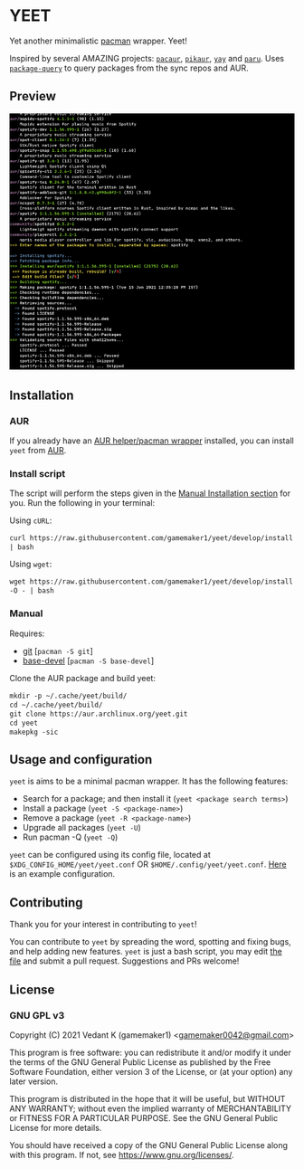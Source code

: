 # YEET

Yet another minimalistic [pacman](https://wiki.archlinux.org/title/Pacman) wrapper. Yeet!

Inspired by several AMAZING projects: [`pacaur`](https://aur.archlinux.org/pacaur), [`pikaur`](https://aur.archlinux.org/pikaur), [`yay`](https://aur.archlinux.org/yay) and [`paru`](https://aur.archlinux.org/paru). Uses [`package-query`](https://aur.archlinux.org/package-query) to query packages from the sync repos and AUR.

## Preview

![[Yeet being used](./preview.png)](./preview.png)

## Installation

### AUR

If you already have an [AUR helper/pacman wrapper](https://wiki.archlinux.org/title/AUR_helpers) installed, you can install `yeet` from [AUR](https://aur/archlinux.org/packages/yeet).

### Install script

The script will perform the steps given in the [Manual Installation section](#manual) for you. Run the following in your terminal:

Using `cURL`:

```
curl https://raw.githubusercontent.com/gamemaker1/yeet/develop/install | bash
```

Using `wget`:

```
wget https://raw.githubusercontent.com/gamemaker1/yeet/develop/install -O - | bash
```

### Manual

Requires:

- [git](https://aur.archlinux.org/git) [`pacman -S git`]
- [base-devel](https://aur.archlinux.org/base-devel) [`pacman -S base-devel`]

Clone the AUR package and build yeet:

```
mkdir -p ~/.cache/yeet/build/
cd ~/.cache/yeet/build/
git clone https://aur.archlinux.org/yeet.git
cd yeet
makepkg -sic
```

## Usage and configuration

`yeet` is aims to be a minimal pacman wrapper. It has the following features:

- Search for a package; and then install it (`yeet <package search terms>`)
- Install a package (`yeet -S <package-name>`)
- Remove a package (`yeet -R <package-name>`)
- Upgrade all packages (`yeet -U`)
- Run pacman -Q (`yeet -Q`)

`yeet` can be configured using its config file, located at `$XDG_CONFIG_HOME/yeet/yeet.conf` OR `$HOME/.config/yeet/yeet.conf`. [Here](./yeet.example.conf) is an example configuration.

## Contributing

Thank you for your interest in contributing to `yeet`!

You can contribute to `yeet` by spreading the word, spotting and fixing bugs, and help adding new features. `yeet` is just a bash script, you may edit [the file](./yeet) and submit a pull request. Suggestions and PRs welcome!

## License

### GNU GPL v3

Copyright (C) 2021 Vedant K (gamemaker1) \<gamemaker0042@gmail.com\>

This program is free software: you can redistribute it and/or modify
it under the terms of the GNU General Public License as published by
the Free Software Foundation, either version 3 of the License, or
(at your option) any later version.

This program is distributed in the hope that it will be useful,
but WITHOUT ANY WARRANTY; without even the implied warranty of
MERCHANTABILITY or FITNESS FOR A PARTICULAR PURPOSE. See the
GNU General Public License for more details.

You should have received a copy of the GNU General Public License
along with this program. If not, see <https://www.gnu.org/licenses/>.
